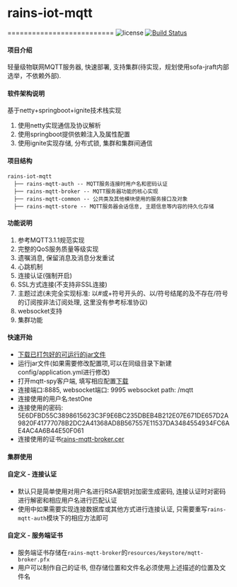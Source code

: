# rains-iot-mqtt
==========================
![license](https://img.shields.io/badge/license-Apache--2.0-green.svg)
[![Build Status](https://travis-ci.org/hugoDD/rains-mqtt.svg?branch=master)](https://travis-ci.org/hugoDD/rains-mqtt)

#### 项目介绍
轻量级物联网MQTT服务器, 快速部署, 支持集群(待实现，规划使用sofa-jraft内部选举，不依赖外部).

#### 软件架构说明
基于netty+springboot+ignite技术栈实现
1. 使用netty实现通信及协议解析
2. 使用springboot提供依赖注入及属性配置
3. 使用ignite实现存储, 分布式锁, 集群和集群间通信

#### 项目结构
```
rains-iot-mqtt
  ├── rains-mqtt-auth -- MQTT服务连接时用户名和密码认证
  ├── rains-mqtt-broker -- MQTT服务器功能的核心实现
  ├── rains-mqtt-common -- 公共类及其他模块使用的服务接口及对象
  ├── rains-mqtt-store -- MQTT服务器会话信息, 主题信息等内容的持久化存储
```

#### 功能说明
1. 参考MQTT3.1.1规范实现
2. 完整的QoS服务质量等级实现
3. 遗嘱消息, 保留消息及消息分发重试
4. 心跳机制
5. 连接认证(强制开启)
5. SSL方式连接(不支持非SSL连接)
6. 主题过滤(未完全实现标准: 以#或+符号开头的、以/符号结尾的及不存在/符号的订阅按非法订阅处理, 这里没有参考标准协议)
7. websocket支持
8. 集群功能

#### 快速开始
- [下载已打包好的可运行的jar文件](https://github.com/hugoDD/rains-iot-mqtt/releases)
- 运行jar文件(如果需要修改配置项,可以在同级目录下新建config/application.yml进行修改)
- 打开mqtt-spy客户端, 填写相应配置[下载](https://github.com/eclipse/paho.mqtt-spy/wiki/Downloads)
- 连接端口:8885, websocket端口: 9995 websocket path: /mqtt
- 连接使用的用户名:testOne
- 连接使用的密码: 5E6DFBD55C3898615623C3F9E6BC235DBEB4B212E07E671DE657D2A9820F41777078B2DC2A41368AD8B567557E11537DA3484554934FC6AE4AC4A6B44E50F061
- 连接使用的证书[rains-mqtt-broker.cer](https://gitee.com/recallcode/iot-mqtt-server/releases)

#### 集群使用


#### 自定义 - 连接认证
- 默认只是简单使用对用户名进行RSA密钥对加密生成密码, 连接认证时对密码进行解密和相应用户名进行匹配认证
- 使用中如果需要实现连接数据库或其他方式进行连接认证, 只需要重写`rains-mqtt-auth`模块下的相应方法即可

#### 自定义 - 服务端证书
- 服务端证书存储在`rains-mqtt-broker`的`resources/keystore/mqtt-broker.pfx`
- 用户可以制作自己的证书, 但存储位置和文件名必须使用上述描述的位置及文件名

